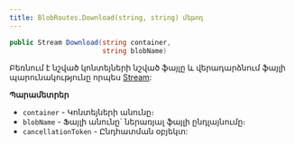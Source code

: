 ```yaml
---
title: BlobRoutes.Download(string, string) մեթոդ
---
```


```c#
public Stream Download(string container, 
                       string blobName)
```

Բեռնում է նշված կոնտեյների նշված ֆայլը և վերադարձնում ֆայլի պարունակությունը որպես [Stream](https://learn.microsoft.com/en-us/dotnet/api/system.io.stream): 

**Պարամետրեր**

* `container` - Կոնտեյների անունը։ 
* `blobName` - Ֆայլի անունը` ներառյալ ֆայլի ընդլայնումը։
* `cancellationToken` - Ընդհատման օբյեկտ:
